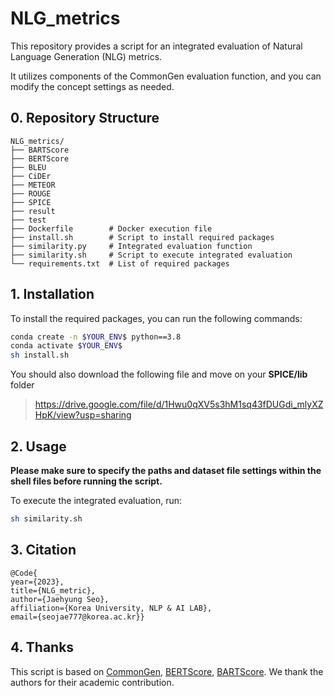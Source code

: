 # NLG_metrics

This repository provides a script for an integrated evaluation of Natural Language Generation (NLG) metrics.

It utilizes components of the CommonGen evaluation function, and you can modify the concept settings as needed.

## 0. Repository Structure

```plaintext
NLG_metrics/
├── BARTScore  
├── BERTScore  
├── BLEU  
├── CiDEr  
├── METEOR  
├── ROUGE  
├── SPICE  
├── result  
├── test  
├── Dockerfile        # Docker execution file
├── install.sh        # Script to install required packages
├── similarity.py     # Integrated evaluation function
├── similarity.sh     # Script to execute integrated evaluation
└── requirements.txt  # List of required packages
```

## 1. Installation

To install the required packages, you can run the following commands:

```bash
conda create -n $YOUR_ENV$ python==3.8
conda activate $YOUR_ENV$
sh install.sh
```
You should also download the following file and move on your **SPICE/lib** folder

> https://drive.google.com/file/d/1Hwu0qXV5s3hM1sq43fDUGdi_mlyXZHpK/view?usp=sharing


## 2. Usage

**Please make sure to specify the paths and dataset file settings within the shell files before running the script.**

To execute the integrated evaluation, run:

```bash
sh similarity.sh
```

## 3. Citation

```
@Code{
year={2023},
title={NLG_metric},
author={Jaehyung Seo},
affiliation={Korea University, NLP & AI LAB},
email={seojae777@korea.ac.kr}}
```

## 4. Thanks

This script is based on [CommonGen](https://github.com/INK-USC/CommonGen),  [BERTScore](https://github.com/Tiiiger/bert_score),  [BARTScore](https://github.com/neulab/BARTScore/tree/main). We thank the authors for their academic contribution.
